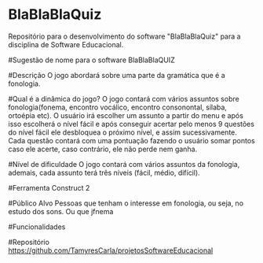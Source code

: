 # BlaBlaBlaQuiz

Repositório para o desenvolvimento do software "BlaBlaBlaQuiz" para a disciplina de Software Educacional.

#Sugestão de nome para o software
BlaBlaBlaQUIZ

#Descrição 
	O jogo abordará sobre uma parte da gramática que é a fonologia. 
	
#Qual é a dinâmica do jogo?
	O jogo contará com vários assuntos sobre fonologia(fonema, encontro vocálico, encontro consonontal, sílaba, ortoépia etc). O usuário irá escolher um assunto a partir do menu e após isso escolherá o nível fácil e após conseguir acertar pelo menos 9 questões do nível fácil ele desbloquea o próximo nível, e assim sucessivamente. Cada questão contará com uma pontuação fazendo o usuário somar  pontos caso ele acerte, caso contrário, ele não perde nem ganha. 

#Nível de dificuldade
	O jogo contará com vários assuntos da fonologia, ademais, cada assunto terá três níveis (fácil, médio, difícil). 

#Ferramenta
Construct 2

#Público Alvo
	Pessoas que tenham o interesse em fonologia, ou seja, no estudo dos sons. Ou que jfnema

#Funcionalidades 


#Repositório
https://github.com/TamyresCarla/projetosSoftwareEducacional


